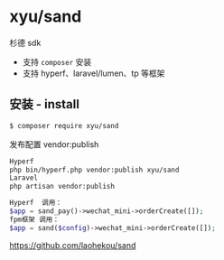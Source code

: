 # xyu/sand
杉德 sdk

* 支持 `composer` 安装
* 支持 hyperf、laravel/lumen、tp 等框架

## 安装 - install

```bash
$ composer require xyu/sand
```

发布配置 vendor:publish
```bash
Hyperf
php bin/hyperf.php vendor:publish xyu/sand
Laravel
php artisan vendor:publish
```

```php
Hyperf  调用：
$app = sand_pay()->wechat_mini->orderCreate([]);
fpm框架 调用：
$app = sand($config)->wechat_mini->orderCreate([]);
```

https://github.com/laohekou/sand